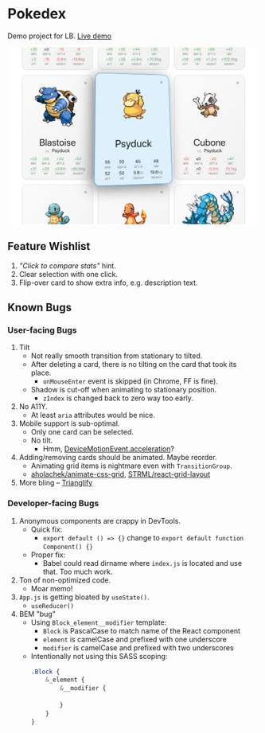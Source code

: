 # Pokedex

Demo project for LB. [Live demo](https://mlajtos.github.io/lb-pokedex/build/#/pikachu+charizard+mewtwo+blastoise+charmander+bulbasaur+psyduck+cubone)

[![Screenshot](demo.png)](https://mlajtos.github.io/lb-pokedex/build/#/pikachu+charizard+mewtwo+blastoise+charmander+bulbasaur+psyduck+cubone)

## Feature Wishlist

1. _"Click to compare stats"_ hint.
1. Clear selection with one click.
1. Flip-over card to show extra info, e.g. description text.

## Known Bugs

### User-facing Bugs

1. Tilt
    - Not really smooth transition from stationary to tilted.
    - After deleting a card, there is no tilting on the card that took its place.
        - `onMouseEnter` event is skipped (in Chrome, FF is fine).
    - Shadow is cut-off when animating to stationary position.
        - `zIndex` is changed back to zero way too early.
1. No A11Y.
    - At least `aria` attributes would be nice.
1. Mobile support is sub-optimal.
    - Only one card can be selected.
    - No tilt.
        - Hmm, [DeviceMotionEvent.acceleration](https://developer.mozilla.org/en-US/docs/Web/API/DeviceMotionEvent/acceleration)?
1. Adding/removing cards should be animated. Maybe reorder.
    - Animating grid items is nightmare even with `TransitionGroup`.
    - [aholachek/animate-css-grid](https://github.com/aholachek/animate-css-grid), [STRML/react-grid-layout](https://github.com/STRML/react-grid-layout)
1. More bling – [Trianglify](http://qrohlf.com/trianglify/)

### Developer-facing Bugs

1. Anonymous components are crappy in DevTools.
    - Quick fix:
        - `export default () => {}` change to `export default function Component() {}`
    - Proper fix:
        - Babel could read dirname where `index.js` is located and use that. Too much work.
1. Ton of non-optimized code.
    - Moar memo!
1. `App.js` is getting bloated by `useState()`.
    - `useReducer()`
1. BEM "bug"
    - Using `Block_element__modifier` template:
        - `Block` is PascalCase to match name of the React component
        - `element` is camelCase and prefixed with one underscore
        - `modifier` is camelCase and prefixed with two underscores
    - Intentionally not using this SASS scoping:
        ```sass
        .Block {
            &_element {
                &__modifier {

                }
            }
        }
        ```
